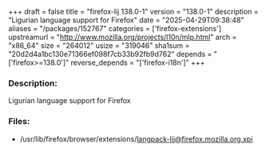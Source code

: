 +++
draft = false
title = "firefox-lij 138.0-1"
version = "138.0-1"
description = "Ligurian language support for Firefox"
date = "2025-04-29T09:38:48"
aliases = "/packages/152767"
categories = ['firefox-extensions']
upstreamurl = "http://www.mozilla.org/projects/l10n/mlp.html"
arch = "x86_64"
size = "264012"
usize = "319046"
sha1sum = "20d2d4a1bc130e71366ef098f7cb33b92fb9d762"
depends = "['firefox>=138.0']"
reverse_depends = "['firefox-i18n']"
+++
### Description: 
Ligurian language support for Firefox

### Files: 
* /usr/lib/firefox/browser/extensions/langpack-lij@firefox.mozilla.org.xpi
